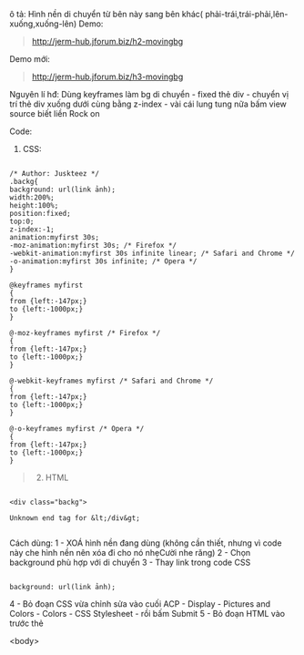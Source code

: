 ô tả: Hình nền di chuyển từ bên này sang bên khác( phải-trái,trái-phải,lên-xuống,xuống-lên)
Demo:

> http://jerm-hub.jforum.biz/h2-movingbg


Demo mới:

> http://jerm-hub.jforum.biz/h3-movingbg



Nguyên lí hđ: Dùng keyframes làm bg di chuyển - fixed thẻ div - chuyển vị trí thẻ div xuống dưới cùng bằng z-index - vài cái lung tung nữa bấm view source biết liền Rock on

Code:
  1. CSS:

```

/* Author: Juskteez */
.backg{
background: url(link ảnh);
width:200%;
height:100%;
position:fixed;
top:0;
z-index:-1;
animation:myfirst 30s;
-moz-animation:myfirst 30s; /* Firefox */
-webkit-animation:myfirst 30s infinite linear; /* Safari and Chrome */
-o-animation:myfirst 30s infinite; /* Opera */
}

@keyframes myfirst
{
from {left:-147px;}
to {left:-1000px;}
}

@-moz-keyframes myfirst /* Firefox */
{
from {left:-147px;}
to {left:-1000px;}
}

@-webkit-keyframes myfirst /* Safari and Chrome */
{
from {left:-147px;}
to {left:-1000px;}
}

@-o-keyframes myfirst /* Opera */
{
from {left:-147px;}
to {left:-1000px;}
}

```
> 2. HTML

```

<div class="backg">

Unknown end tag for &lt;/div&gt;


```

Cách dùng:
1 - XOÁ hình nền đang dùng (không cần thiết, nhưng vì code này che hình nền nên xóa đi cho nó nhẹCười nhe răng)
2 - Chọn background phù hợp với di chuyển
3 - Thay link trong code CSS

```

background: url(link ảnh);

```
4 - Bỏ đoạn CSS vừa chỉnh sửa vào cuối ACP - Display - Pictures and Colors - Colors - CSS Stylesheet - rồi bấm Submit
5 - Bỏ đoạn HTML vào trước thẻ 

&lt;body&gt;

